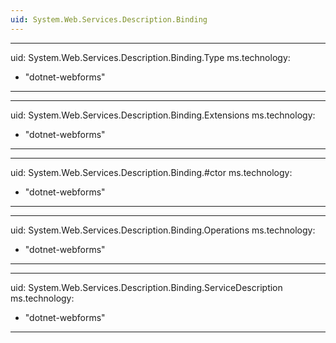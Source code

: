 ```yaml
---
uid: System.Web.Services.Description.Binding
---
```


---
uid: System.Web.Services.Description.Binding.Type
ms.technology: 
  - "dotnet-webforms"
---

---
uid: System.Web.Services.Description.Binding.Extensions
ms.technology: 
  - "dotnet-webforms"
---

---
uid: System.Web.Services.Description.Binding.#ctor
ms.technology: 
  - "dotnet-webforms"
---

---
uid: System.Web.Services.Description.Binding.Operations
ms.technology: 
  - "dotnet-webforms"
---

---
uid: System.Web.Services.Description.Binding.ServiceDescription
ms.technology: 
  - "dotnet-webforms"
---
